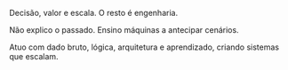 Decisão, valor e escala. O resto é engenharia.

Não explico o passado. Ensino máquinas a antecipar cenários.

Atuo com dado bruto, lógica, arquitetura e aprendizado, criando sistemas que escalam.
